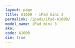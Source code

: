 ```yaml
---
layout: page
title: A1600 - iPad mini 3
permalink: /ipads/iPad-A1600/
model_name: iPad mini 3
aka: 
code: A1600
sim: true
---
```

